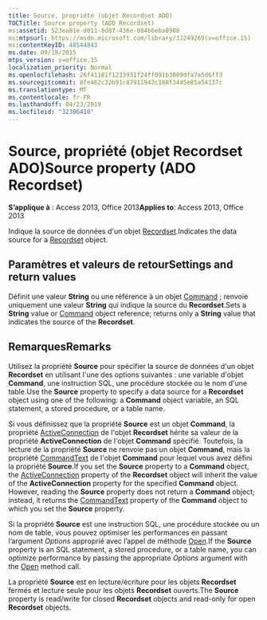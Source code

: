 ```yaml
---
title: Source, propriété (objet Recordset ADO)
TOCTitle: Source property (ADO Recordset)
ms:assetid: 523ea81e-d011-8d87-436e-084b6eba0908
ms:mtpsurl: https://msdn.microsoft.com/library/JJ249269(v=office.15)
ms:contentKeyID: 48544843
ms.date: 09/18/2015
mtps_version: v=office.15
localization_priority: Normal
ms.openlocfilehash: 26f41181f1233931f24ff091b3009dfa7a5d6ff3
ms.sourcegitcommit: 8fe462c32b91c87911942c188f3445e85a54137c
ms.translationtype: MT
ms.contentlocale: fr-FR
ms.lasthandoff: 04/23/2019
ms.locfileid: "32306410"
---
```

# <a name="source-property-ado-recordset"></a><span data-ttu-id="9d7c1-102">Source, propriété (objet Recordset ADO)</span><span class="sxs-lookup"><span data-stu-id="9d7c1-102">Source property (ADO Recordset)</span></span>


<span data-ttu-id="9d7c1-103">**S’applique à** : Access 2013, Office 2013</span><span class="sxs-lookup"><span data-stu-id="9d7c1-103">**Applies to**: Access 2013, Office 2013</span></span>

<span data-ttu-id="9d7c1-104">Indique la source de données d'un objet [Recordset](recordset-object-ado.md).</span><span class="sxs-lookup"><span data-stu-id="9d7c1-104">Indicates the data source for a [Recordset](recordset-object-ado.md) object.</span></span>

## <a name="settings-and-return-values"></a><span data-ttu-id="9d7c1-105">Paramètres et valeurs de retour</span><span class="sxs-lookup"><span data-stu-id="9d7c1-105">Settings and return values</span></span>

<span data-ttu-id="9d7c1-106">Définit une valeur **String** ou une référence à un objet [Command](command-object-ado.md) ; renvoie uniquement une valeur **String** qui indique la source du **Recordset**.</span><span class="sxs-lookup"><span data-stu-id="9d7c1-106">Sets a **String** value or [Command](command-object-ado.md) object reference; returns only a **String** value that indicates the source of the **Recordset**.</span></span>

## <a name="remarks"></a><span data-ttu-id="9d7c1-107">Remarques</span><span class="sxs-lookup"><span data-stu-id="9d7c1-107">Remarks</span></span>

<span data-ttu-id="9d7c1-108">Utilisez la propriété **Source** pour spécifier la source de données d'un objet **Recordset** en utilisant l'une des options suivantes : une variable d'objet **Command**, une instruction SQL, une procédure stockée ou le nom d'une table.</span><span class="sxs-lookup"><span data-stu-id="9d7c1-108">Use the **Source** property to specify a data source for a **Recordset** object using one of the following: a **Command** object variable, an SQL statement, a stored procedure, or a table name.</span></span>

<span data-ttu-id="9d7c1-p101">Si vous définissez que la propriété **Source** est un objet **Command**, la propriété [ActiveConnection](activeconnection-property-ado.md) de l'objet **Recordset** hérite sa valeur de la propriété **ActiveConnection** de l'objet **Command** spécifié. Toutefois, la lecture de la propriété **Source** ne renvoie pas un objet **Command**, mais la propriété [CommandText](commandtext-property-ado.md) de l'objet **Command** pour lequel vous avez défini la propriété **Source**.</span><span class="sxs-lookup"><span data-stu-id="9d7c1-p101">If you set the **Source** property to a **Command** object, the [ActiveConnection](activeconnection-property-ado.md) property of the **Recordset** object will inherit the value of the **ActiveConnection** property for the specified **Command** object. However, reading the **Source** property does not return a **Command** object; instead, it returns the [CommandText](commandtext-property-ado.md) property of the **Command** object to which you set the **Source** property.</span></span>

<span data-ttu-id="9d7c1-111">Si la propriété **Source** est une instruction SQL, une procédure stockée ou un nom de table, vous pouvez optimiser les performances en passant l’argument *Options* approprié avec l’appel de méthode [Open](open-method-ado-recordset.md).</span><span class="sxs-lookup"><span data-stu-id="9d7c1-111">If the **Source** property is an SQL statement, a stored procedure, or a table name, you can optimize performance by passing the appropriate *Options* argument with the [Open](open-method-ado-recordset.md) method call.</span></span>

<span data-ttu-id="9d7c1-112">La propriété **Source** est en lecture/écriture pour les objets **Recordset** fermés et lecture seule pour les objets **Recordset** ouverts.</span><span class="sxs-lookup"><span data-stu-id="9d7c1-112">The **Source** property is read/write for closed **Recordset** objects and read-only for open **Recordset** objects.</span></span>


